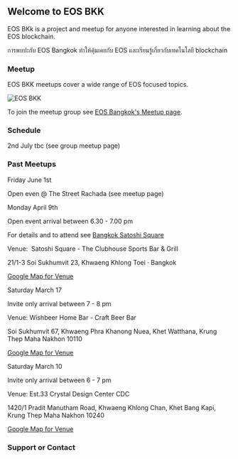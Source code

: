 ## Welcome to EOS BKK
EOS BKk is a project and meetup for anyone interested in learning about the EOS blockchain.

การพบปะกับ EOS Bangkok ทำให้คุ้นเคยกับ EOS และเรียนรู้เกี่ยวกับเทคโนโลยี blockchain

### Meetup

EOS BKK meetups cover a wide range of EOS focused topics.

![EOS BKK](https://secure.meetupstatic.com/photos/event/7/b/e/7/600_467311719.jpeg)

To join the meetup group see [EOS Bangkok's Meetup page](https://meetup.com/eos-bangkok/).

### Schedule

2nd July tbc (see group meetup page)

### Past Meetups

Friday June 1st

Open even @ The Street Rachada (see meetup page)

Monday April 9th

Open event arrival between 6.30 - 7.00 pm

For details and to attend see
[Bangkok Satoshi Square](https://www.meetup.com/Bangkok-Satoshi-Square/events/249356345/)

Venue:  Satoshi Square - The Clubhouse Sports Bar & Grill

21/1-3 Soi Sukhumvit 23, Khwaeng Khlong Toei · Bangkok

[Google Map for Venue](https://www.google.com/maps/search/?api=1&query=21%2F1-3+Soi+Sukhumvit+23%2C++Khwaeng+Khlong+Toei%2C+Bangkok%2C+th)


Saturday March 17

Invite only arrival between 7 - 8 pm

Venue:  Wishbeer Home Bar - Craft Beer Bar

Soi Sukhumvit 67, Khwaeng Phra Khanong Nuea, Khet Watthana, Krung Thep Maha Nakhon 10110

[Google Map for Venue](https://goo.gl/maps/H2XiTsgqcC32)


Saturday March 10

Invite only arrival between 6 - 7 pm

Venue: Est.33 Crystal Design Center CDC

1420/1 Pradit Manutham Road,
Khwaeng Khlong Chan, Khet Bang Kapi, Krung Thep Maha Nakhon 10240

[Google Map for Venue](https://goo.gl/maps/BrGwwoNNo992)


### Support or Contact



